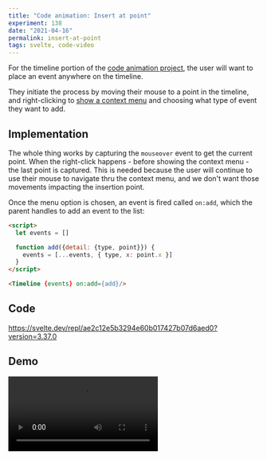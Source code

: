 ```yaml
---
title: "Code animation: Insert at point"
experiment: 138
date: "2021-04-16"
permalink: insert-at-point
tags: svelte, code-video
---
```


For the timeline portion of the [code animation project](/tag/code-video), the user will want to place an event anywhere on the timeline.

They initiate the process by moving their mouse to a point in the timeline, and right-clicking to [show a context menu](/posts/context-menu) and choosing what type of event they want to add.

## Implementation

The whole thing works by capturing the `mouseover` event to get the current point. When the right-click happens - before showing the context menu - the last point is captured. This is needed because the user will continue to use their mouse to navigate thru the context menu, and we don't want those movements impacting the insertion point.

Once the menu option is chosen, an event is fired called `on:add`, which the parent handles to add an event to the list:

```html
<script>
  let events = []

  function add({detail: {type, point}}) {
    events = [...events, { type, x: point.x }]
  }
</script>

<Timeline {events} on:add={add}/>
```

## Code

https://svelte.dev/repl/ae2c12e5b3294e60b017427b07d6aed0?version=3.37.0

## Demo

<video controls src="https://res.cloudinary.com/dzwnkx0mk/video/upload/v1618560124/1000experiments.dev/insert-at-point_enmwvd.mp4"/>
